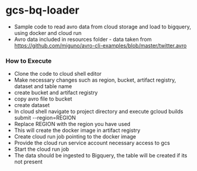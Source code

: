 # gcs-bq-loader

* Sample code to read avro data from cloud storage and load to bigquery, using docker and cloud run
* Avro data included in resources folder - data taken from https://github.com/miguno/avro-cli-examples/blob/master/twitter.avro

### How to Execute
* Clone the code to cloud shell editor
* Make necessary changes such as region, bucket, artifact registry, dataset and table name
* create bucket and artifact registry
* copy avro file to bucket
* create dataset
* In cloud shell navigate to project directory and execute gcloud builds submit --region=REGION
* Replace REGION with the region you have used
* This will create the docker image in artifact registry
* Create cloud run job pointing to the docker image
* Provide the cloud run service account necessary access to gcs
* Start the cloud run job
* The data should be ingested to Bigquery, the table will be created if its not present
